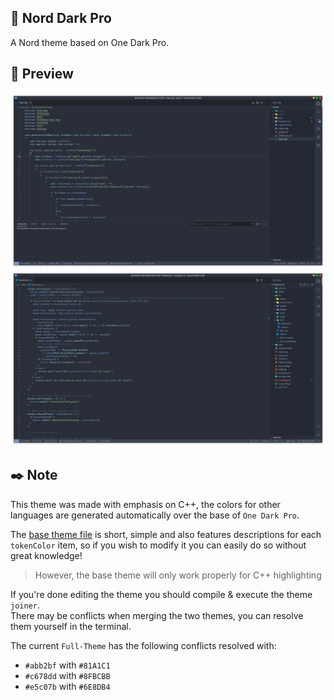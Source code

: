 ## 🎉 Nord Dark Pro
A Nord theme based on One Dark Pro.

## 👀 Preview

![cpp-code](images/cpp-code.png)
![ts-code](images/ts-code.png)

## ✒️ Note

This theme was made with emphasis on C++, the colors for other languages are generated automatically over the base of `One Dark Pro`.

The [base theme file](themes/Nord-Dark-Pro.json) is short, simple and also features descriptions for each `tokenColor` item, so if you wish to modify it you can easily do so without great knowledge!  
> However, the base theme will only work properly for C++ highlighting

If you're done editing the theme you should compile & execute the theme `joiner`.  
There may be conflicts when merging the two themes, you can resolve them yourself in the terminal.  

The current `Full-Theme` has the following conflicts resolved with:
- `#abb2bf` with `#81A1C1`
- `#c678dd` with `#8FBCBB`
- `#e5c07b` with `#6E8DB4`
